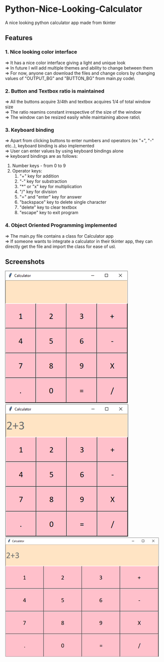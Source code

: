 # Python-Nice-Looking-Calculator
A nice looking python calculator app made from tkinter

## Features
### 1. Nice looking color interface
=> It has a nice color interface giving a light and unique look\
=> In future I will add multiple themes and ability to change between them\
=> For now, anyone can download the files and change colors by changing values of "OUTPUT_BG" and "BUTTON_BG" from main.py code\

### 2. Button and Textbox ratio is maintained
=> All the buttons acquire 3/4th and textbox acquires 1/4 of total window size\
=> The ratio reamins constant irrespective of the size of the window\
=> The window can be resized easily while maintaining above ratio\

### 3. Keyboard binding
=> Apart from clicking buttons to enter numbers and operators (ex "+", "-" etc..), keyboard binding is also implemented\
=> User can enter values by using keyboard bindings alone\
=> keyboard bindings are as follows:
  1. Number keys - from 0 to 9
  2. Operator keys:
     1. "+" key for addition
     2. "-" key for substraction
     3. "*" or "x" key for multiplication
     4. "/" key for division
     5. "=" and "enter" key for answer
     6. "backspace" key to delete single character
     7. "delete" key to clear textbox
     8. "escape" key to exit program

### 4. Object Oriented Programming implemented
=> The main.py file contains a class for Calculator app\
=> If someone wants to integrate a calculator in their tkinter app, they can directly get the file and import the class for ease of us\


## Screenshots
![Screenshot 1](https://github.com/Vishesh-Dvivedi/Python-Nice-Looking-Calculator/blob/main/images/screenshot.PNG "Screenshot 1")
![Screenshot 2](https://github.com/Vishesh-Dvivedi/Python-Nice-Looking-Calculator/blob/main/images/screenshot2.PNG "Screenshot 2")
![Screenshot 3](https://github.com/Vishesh-Dvivedi/Python-Nice-Looking-Calculator/blob/main/images/screenshot3.PNG "Screenshot 3")
